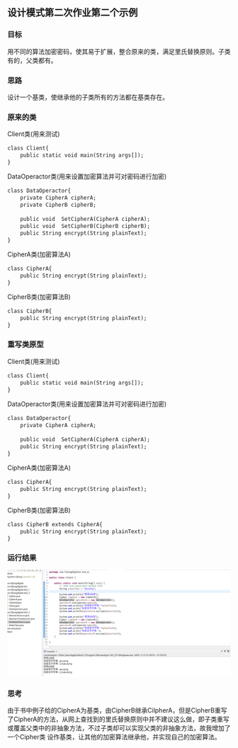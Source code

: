 ## 设计模式第二次作业第二个示例

### 目标

用不同的算法加密密码，使其易于扩展，整合原来的类，满足里氏替换原则。子类有的，父类都有。

### 思路

设计一个基类，使继承他的子类所有的方法都在基类存在。

### 原来的类

Client类(用来测试)

```
class Client{
	public static void main(String args[]);
}
```

DataOperactor类(用来设置加密算法并可对密码进行加密)

```
class DataOperactor{
	private CipherA cipherA;
	private CipherB cipherB;
	
	public void  SetCipherA(CipherA cipherA);
	public void  SetCipherB(CipherB cipherB);
	public String encrypt(String plainText);
}
```

CipherA类(加密算法A)

```
class CipherA{
	public String encrypt(String plainText);
}
```

CipherB类(加密算法B)

```
class CipherB{
	public String encrypt(String plainText);
}
```



### 重写类原型

Client类(用来测试)

```
class Client{
	public static void main(String args[]);
}
```

DataOperactor类(用来设置加密算法并可对密码进行加密)

```
class DataOperactor{
	private CipherA cipherA;
	
	public void  SetCipherA(CipherA cipherA);
	public String encrypt(String plainText);
}
```

CipherA类(加密算法A)

```
class CipherA{
	public String encrypt(String plainText);
}
```

CipherB类(加密算法B)

```
class CipherB extends CipherA{
	public String encrypt(String plainText);
}
```

### 运行结果

![](img/运行结果.png)

### 思考

由于书中例子给的CipherA为基类，由CipherB继承CilpherA，但是CipherB重写了CipherA的方法，从网上查找到的里氏替换原则中并不建议这么做，即子类重写或覆盖父类中的非抽象方法，不过子类却可以实现父类的非抽象方法，故我增加了一个Cipher类 设作基类，让其他的加密算法继承他，并实现自己的加密算法。


